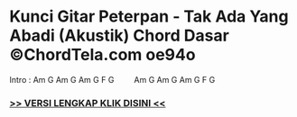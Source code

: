 
 # Kunci Gitar Peterpan - Tak Ada Yang Abadi (Akustik) Chord Dasar ©ChordTela.com oe94o


Intro : Am G Am G Am G F G         Am G Am G Am G F G

###  <a href="https://shortlighzx.web.app?sq=Kunci Gitar Peterpan - Tak Ada Yang Abadi (Akustik) Chord Dasar ©ChordTela.com"> >> VERSI LENGKAP KLIK DISINI << </a>
